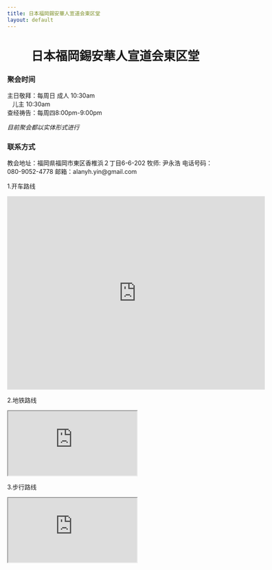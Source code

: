 ```yaml
---
title: 日本福岡錫安華人宣道会東区堂
layout: default
---
```

<center><h1>日本福岡錫安華人宣道会東区堂</h1></center>








<h3>聚会时间</h3>

主日敬拜：每周日&nbsp;成人 10:30am   
&nbsp;&nbsp;&nbsp;儿主  10:30am   
查经祷告：每周四8:00pm-9:00pm 

*目前聚会都以实体形式进行*



<h3>联系方式  </h3>
教会地址：福岡県福岡市東区香椎浜２丁目6-6-202  
牧师: 尹永浩  
电话号码：080-9052-4778   
邮箱：alanyh.yin@gmail.com

1.开车路线
<iframe src="https://www.google.com/maps/embed?pb=!1m14!1m8!1m3!1d26568.969703324103!2d130.427295!3d33.654021!3m2!1i1024!2i768!4f13.1!3m3!1m2!1s0x35418ee373ac3501%3A0x19f367026a346980!2z5pel5pys44CB44CSODEzLTAwMTYg56aP5bKh55yM56aP5bKh5biC5p2x5Yy66aaZ5qSO5rWc77yS5LiB55uu77yW4oiS77yWIO-8lu-8je-8lg!5e0!3m2!1sja!2sus!4v1578038142031!5m2!1sja!2sus" width="600" height="450" frameborder="0" style="border:0;" allowfullscreen=""></iframe>

2.地铁路线
<iframe src="https://www.google.com/maps/dir/%E7%A6%8F%E5%86%88%E5%8E%BF%E7%A6%8F%E5%86%88%E5%B8%82%E5%8D%9A%E5%A4%9A%E5%8C%BA+%E5%8D%9A%E5%A4%9A%E9%A7%85%E4%B8%AD%E5%A4%AE%E8%A1%971,+%E5%8D%9A%E5%A4%9A%E9%A7%85/%EF%BC%96%EF%BC%8D%EF%BC%96+%E6%97%A5%E6%9C%AC+%E3%80%92813-0016+%E7%A6%8F%E5%B2%A1%E7%9C%8C%E7%A6%8F%E5%B2%A1%E5%B8%82%E6%9D%B1%E5%8C%BA%E9%A6%99%E6%A4%8E%E6%B5%9C%EF%BC%92%E4%B8%81%E7%9B%AE%EF%BC%96%E2%88%92%EF%BC%96/@33.6219653,130.3814931,13z/data=!3m1!4b1!4m14!4m13!1m5!1m1!1s0x354191c7e6f9b375:0x2ee22b3d45b98b90!2m2!1d130.4207274!2d33.5897275!1m5!1m1!1s0x35418ee373ac3501:0x19f367026a346980!2m2!1d130.4273159!2d33.6540259!3e3?entry=ttu"></iframe>

3.步行路线
<iframe src="https://www.google.com/maps/dir/%E3%82%A4%E3%82%AA%E3%83%B3%E3%83%A2%E3%83%BC%E3%83%AB%E9%A6%99%E6%A4%8E%E6%B5%9C,+3-chome-12-1+Kashiihama,+Higashi+Ward,+Fukuoka+813-0016/%EF%BC%96%EF%BC%8D%EF%BC%96+%E6%97%A5%E6%9C%AC+%E3%80%92813-0016+%E7%A6%8F%E5%B2%A1%E7%9C%8C%E7%A6%8F%E5%B2%A1%E5%B8%82%E6%9D%B1%E5%8C%BA%E9%A6%99%E6%A4%8E%E6%B5%9C%EF%BC%92%E4%B8%81%E7%9B%AE%EF%BC%96%E2%88%92%EF%BC%96/@33.6555435,130.4262059,17z/data=!3m1!4b1!4m14!4m13!1m5!1m1!1s0x35418ee1b89763a5:0x5ffdca723b619d99!2m2!1d130.4295202!2d33.6563412!1m5!1m1!1s0x35418ee373ac3501:0x19f367026a346980!2m2!1d130.4273159!2d33.6540259!3e2?entry=ttu"></iframe>
